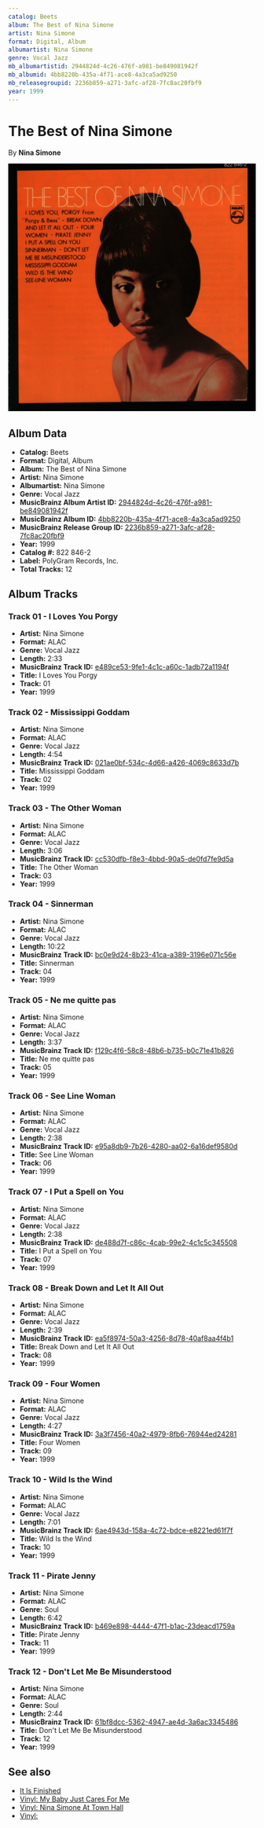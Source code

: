 ```yaml
---
catalog: Beets
album: The Best of Nina Simone
artist: Nina Simone
format: Digital, Album
albumartist: Nina Simone
genre: Vocal Jazz
mb_albumartistid: 2944824d-4c26-476f-a981-be849081942f
mb_albumid: 4bb8220b-435a-4f71-ace8-4a3ca5ad9250
mb_releasegroupid: 2236b859-a271-3afc-af28-7fc8ac20fbf9
year: 1999
---
```


# The Best of Nina Simone

By **Nina Simone**

![](../../assets/beetscovers/Nina_Simone-The_Best_of_Nina_Simone.jpg)

## Album Data

- **Catalog:** Beets
- **Format:** Digital, Album
- **Album:** The Best of Nina Simone
- **Artist:** Nina Simone
- **Albumartist:** Nina Simone
- **Genre:** Vocal Jazz
- **MusicBrainz Album Artist ID:** [2944824d-4c26-476f-a981-be849081942f](https://musicbrainz.org/artist/2944824d-4c26-476f-a981-be849081942f)
- **MusicBrainz Album ID:** [4bb8220b-435a-4f71-ace8-4a3ca5ad9250](https://musicbrainz.org/release/4bb8220b-435a-4f71-ace8-4a3ca5ad9250)
- **MusicBrainz Release Group ID:** [2236b859-a271-3afc-af28-7fc8ac20fbf9](https://musicbrainz.org/release-group/2236b859-a271-3afc-af28-7fc8ac20fbf9)
- **Year:** 1999
- **Catalog #:** 822 846-2
- **Label:** PolyGram Records, Inc.
- **Total Tracks:** 12

## Album Tracks

### Track 01 - I Loves You Porgy

- **Artist:** Nina Simone
- **Format:** ALAC
- **Genre:** Vocal Jazz
- **Length:** 2:33
- **MusicBrainz Track ID:** [e489ce53-9fe1-4c1c-a60c-1adb72a1194f](https://musicbrainz.org/recording/e489ce53-9fe1-4c1c-a60c-1adb72a1194f)
- **Title:** I Loves You Porgy
- **Track:** 01
- **Year:** 1999

### Track 02 - Mississippi Goddam

- **Artist:** Nina Simone
- **Format:** ALAC
- **Genre:** Vocal Jazz
- **Length:** 4:54
- **MusicBrainz Track ID:** [021ae0bf-534c-4d66-a426-4069c8633d7b](https://musicbrainz.org/recording/021ae0bf-534c-4d66-a426-4069c8633d7b)
- **Title:** Mississippi Goddam
- **Track:** 02
- **Year:** 1999

### Track 03 - The Other Woman

- **Artist:** Nina Simone
- **Format:** ALAC
- **Genre:** Vocal Jazz
- **Length:** 3:06
- **MusicBrainz Track ID:** [cc530dfb-f8e3-4bbd-90a5-de0fd7fe9d5a](https://musicbrainz.org/recording/cc530dfb-f8e3-4bbd-90a5-de0fd7fe9d5a)
- **Title:** The Other Woman
- **Track:** 03
- **Year:** 1999

### Track 04 - Sinnerman

- **Artist:** Nina Simone
- **Format:** ALAC
- **Genre:** Vocal Jazz
- **Length:** 10:22
- **MusicBrainz Track ID:** [bc0e9d24-8b23-41ca-a389-3196e071c56e](https://musicbrainz.org/recording/bc0e9d24-8b23-41ca-a389-3196e071c56e)
- **Title:** Sinnerman
- **Track:** 04
- **Year:** 1999

### Track 05 - Ne me quitte pas

- **Artist:** Nina Simone
- **Format:** ALAC
- **Genre:** Vocal Jazz
- **Length:** 3:37
- **MusicBrainz Track ID:** [f129c4f6-58c8-48b6-b735-b0c71e41b826](https://musicbrainz.org/recording/f129c4f6-58c8-48b6-b735-b0c71e41b826)
- **Title:** Ne me quitte pas
- **Track:** 05
- **Year:** 1999

### Track 06 - See Line Woman

- **Artist:** Nina Simone
- **Format:** ALAC
- **Genre:** Vocal Jazz
- **Length:** 2:38
- **MusicBrainz Track ID:** [e95a8db9-7b26-4280-aa02-6a16def9580d](https://musicbrainz.org/recording/e95a8db9-7b26-4280-aa02-6a16def9580d)
- **Title:** See Line Woman
- **Track:** 06
- **Year:** 1999

### Track 07 - I Put a Spell on You

- **Artist:** Nina Simone
- **Format:** ALAC
- **Genre:** Vocal Jazz
- **Length:** 2:38
- **MusicBrainz Track ID:** [de488d7f-c86c-4cab-99e2-4c1c5c345508](https://musicbrainz.org/recording/de488d7f-c86c-4cab-99e2-4c1c5c345508)
- **Title:** I Put a Spell on You
- **Track:** 07
- **Year:** 1999

### Track 08 - Break Down and Let It All Out

- **Artist:** Nina Simone
- **Format:** ALAC
- **Genre:** Vocal Jazz
- **Length:** 2:39
- **MusicBrainz Track ID:** [ea5f8974-50a3-4256-8d78-40af8aa4f4b1](https://musicbrainz.org/recording/ea5f8974-50a3-4256-8d78-40af8aa4f4b1)
- **Title:** Break Down and Let It All Out
- **Track:** 08
- **Year:** 1999

### Track 09 - Four Women

- **Artist:** Nina Simone
- **Format:** ALAC
- **Genre:** Vocal Jazz
- **Length:** 4:27
- **MusicBrainz Track ID:** [3a3f7456-40a2-4979-8fb6-76944ed24281](https://musicbrainz.org/recording/3a3f7456-40a2-4979-8fb6-76944ed24281)
- **Title:** Four Women
- **Track:** 09
- **Year:** 1999

### Track 10 - Wild Is the Wind

- **Artist:** Nina Simone
- **Format:** ALAC
- **Genre:** Vocal Jazz
- **Length:** 7:01
- **MusicBrainz Track ID:** [6ae4943d-158a-4c72-bdce-e8221ed61f7f](https://musicbrainz.org/recording/6ae4943d-158a-4c72-bdce-e8221ed61f7f)
- **Title:** Wild Is the Wind
- **Track:** 10
- **Year:** 1999

### Track 11 - Pirate Jenny

- **Artist:** Nina Simone
- **Format:** ALAC
- **Genre:** Soul
- **Length:** 6:42
- **MusicBrainz Track ID:** [b469e898-4444-47f1-b1ac-23deacd1759a](https://musicbrainz.org/recording/b469e898-4444-47f1-b1ac-23deacd1759a)
- **Title:** Pirate Jenny
- **Track:** 11
- **Year:** 1999

### Track 12 - Don't Let Me Be Misunderstood

- **Artist:** Nina Simone
- **Format:** ALAC
- **Genre:** Soul
- **Length:** 2:44
- **MusicBrainz Track ID:** [61bf8dcc-5362-4947-ae4d-3a6ac3345486](https://musicbrainz.org/recording/61bf8dcc-5362-4947-ae4d-3a6ac3345486)
- **Title:** Don't Let Me Be Misunderstood
- **Track:** 12
- **Year:** 1999


## See also

- [It Is Finished](It_Is_Finished.md)
- [Vinyl: My Baby Just Cares For Me](../../Vinyl/Nina_Simone/My_Baby_Just_Cares_For_Me.md)
- [Vinyl: Nina Simone At Town Hall](../../Vinyl/Nina_Simone/Nina_Simone_At_Town_Hall.md)
- [Vinyl: ](../../Vinyl/Nina_Simone/Nina_Simone.md)

